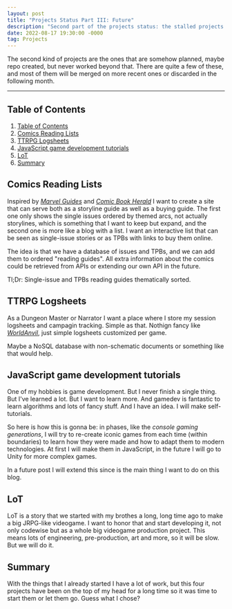 ```yaml
---
layout: post
title: "Projects Status Part III: Future"
description: "Second part of the projects status: the stalled projects that I started but never worked much on."
date: 2022-08-17 19:30:00 -0000
tag: Projects
---
```

The second kind of projects are the ones that are somehow planned, maybe repo created, but never worked beyond that. There are quite a few of these, and most of them will be merged on more recent ones or discarded in the following month.

---
## Table of Contents
1. [Table of Contents](#table-of-contents)
2. [Comics Reading Lists](#comics-reading-lists)
3. [TTRPG Logsheets](#ttrpg-logsheets)
4. [JavaScript game development tutorials](#javascript-game-development-tutorials)
5. [LoT](#lot)
6. [Summary](#summary)

## Comics Reading Lists

Inspired by _[Marvel Guides](marvelguides.com)_ and _[Comic Book Herald](https://www.comicbookherald.com/the-complete-marvel-reading-order-guide/)_ I want to create a site that can serve both as a storyline guide as well as a buying guide. The first one only shows the single issues ordered by themed arcs, not actually storylines, which is something that I want to keep but expand, and the second one is more like a blog with a list. I want an interactive list that can be seen as single-issue stories or as TPBs with links to buy them online. 

The idea is that we have a database of issues and TPBs, and we can add them to ordered "reading guides". All extra information about the comics could be retrieved from APIs or extending our own API in the future.

Tl;Dr: Single-issue and TPBs reading guides thematically sorted.

## TTRPG Logsheets

As a Dungeon Master or Narrator I want a place where I store my session logsheets and campagin tracking. Simple as that. Nothign fancy like _[WorldAnvil](worldanvil.com)_, just simple logsheets customized per game. 

Maybe a NoSQL database with non-schematic documents or something like that would help.

## JavaScript game development tutorials

One of my hobbies is game development. But I never finish a single thing. But I've learned a lot. But I want to learn more. And gamedev is fantastic to learn algorithms and lots of fancy stuff. And I have an idea. I will make self-tutorials.

So here is how this is gonna be: in phases, like the _console gaming generations_, I will try to re-create iconic games from each time (within boundaries) to learn how they were made and how to adapt them to modern technologies. At first I will make them in JavaScript, in the future I will go to Unity for more complex games.

In a future post I will extend this since is the main thing I want to do on this blog.

## LoT

LoT is a story that we started with my brothes a long, long time ago to make a big JRPG-like videogame. I want to honor that and start developing it, not only codewise but as a whole big videogame production project. This means lots of engineering, pre-production, art and more, so it will be slow. But we will do it.

## Summary

With the things that I already started I have a lot of work, but this four projects have been on the top of my head for a long time so it was time to start them or let them go. Guess what I chose?